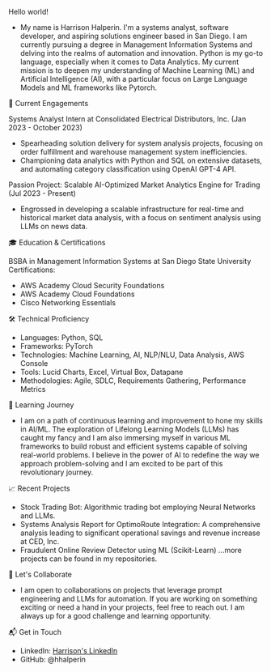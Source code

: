 Hello world!
- My name is Harrison Halperin. I'm a systems analyst, software developer, and aspiring solutions engineer based in San Diego. 
I am currently pursuing a degree in Management Information Systems and delving into the realms of automation and innovation. 
Python is my go-to language, especially when it comes to Data Analytics. 
My current mission is to deepen my understanding of Machine Learning (ML) and Artificial Intelligence (AI), with a particular focus on Large Language Models and ML frameworks like Pytorch.

🌱 Current Engagements

Systems Analyst Intern at Consolidated Electrical Distributors, Inc. (Jan 2023 - October 2023)
- Spearheading solution delivery for system analysis projects, focusing on order fulfillment and warehouse management system inefficiencies.
- Championing data analytics with Python and SQL on extensive datasets, and automating category classification using OpenAI GPT-4 API.

Passion Project: Scalable AI-Optimized Market Analytics Engine for Trading (Jul 2023 - Present)
- Engrossed in developing a scalable infrastructure for real-time and historical market data analysis, with a focus on sentiment analysis using LLMs on news data.

🎓 Education & Certifications

BSBA in Management Information Systems at San Diego State University
Certifications:
- AWS Academy Cloud Security Foundations
- AWS Academy Cloud Foundations
- Cisco Networking Essentials

🛠️ Technical Proficiency
- Languages: Python, SQL
- Frameworks: PyTorch
- Technologies: Machine Learning, AI, NLP/NLU, Data Analysis, AWS Console
- Tools: Lucid Charts, Excel, Virtual Box, Datapane
- Methodologies: Agile, SDLC, Requirements Gathering, Performance Metrics

🌱 Learning Journey
- I am on a path of continuous learning and improvement to hone my skills in AI/ML. 
The exploration of Lifelong Learning Models (LLMs) has caught my fancy and I am also immersing myself in various ML frameworks to build robust and efficient systems capable of solving real-world problems. 
I believe in the power of AI to redefine the way we approach problem-solving and I am excited to be part of this revolutionary journey.

📈 Recent Projects
- Stock Trading Bot: Algorithmic trading bot employing Neural Networks and LLMs.
- Systems Analysis Report for OptimoRoute Integration: A comprehensive analysis leading to significant operational savings and revenue increase at CED, Inc.
- Fraudulent Online Review Detector using ML (Scikit-Learn)
...more projects can be found in my repositories.

🤝 Let's Collaborate
- I am open to collaborations on projects that leverage prompt engineering and LLMs for automation. 
If you are working on something exciting or need a hand in your projects, feel free to reach out. 
I am always up for a good challenge and learning opportunity.

📬 Get in Touch
- LinkedIn: [Harrison's LinkedIn](https://www.linkedin.com/in/harrisonhalperin)
- GitHub: @hhalperin

<!---
hhalperin/hhalperin is a ✨ special ✨ repository because its `README.md` (this file) appears on your GitHub profile.
You can click the Preview link to take a look at your changes.
--->
